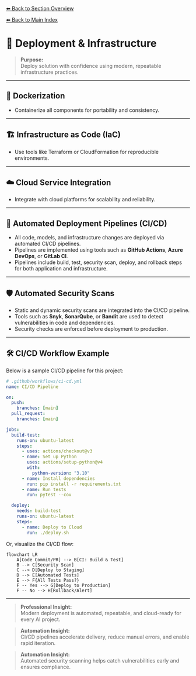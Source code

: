 [⬅ Back to Section Overview](README.md)

[⬅ Back to Main Index](../../../INDEX.md#build)

# 🚀 Deployment & Infrastructure

> **Purpose:**  
> Deploy solution with confidence using modern, repeatable infrastructure practices.

---

## 🐳 Dockerization

- Containerize all components for portability and consistency.

---

## 🏗️ Infrastructure as Code (IaC)

- Use tools like Terraform or CloudFormation for reproducible environments.

---

## ☁️ Cloud Service Integration

- Integrate with cloud platforms for scalability and reliability.

---

## 🔄 Automated Deployment Pipelines (CI/CD)

- All code, models, and infrastructure changes are deployed via automated CI/CD pipelines.
- Pipelines are implemented using tools such as **GitHub Actions**, **Azure DevOps**, or **GitLab CI**.
- Pipelines include build, test, security scan, deploy, and rollback steps for both application and infrastructure.

---

## 🛡️ Automated Security Scans

- Static and dynamic security scans are integrated into the CI/CD pipeline.
- Tools such as **Snyk**, **SonarQube**, or **Bandit** are used to detect vulnerabilities in code and dependencies.
- Security checks are enforced before deployment to production.

---

## 🛠️ CI/CD Workflow Example

Below is a sample CI/CD pipeline for this project:

```yaml
# .github/workflows/ci-cd.yml
name: CI/CD Pipeline

on:
  push:
    branches: [main]
  pull_request:
    branches: [main]

jobs:
  build-test:
    runs-on: ubuntu-latest
    steps:
      - uses: actions/checkout@v3
      - name: Set up Python
        uses: actions/setup-python@v4
        with:
          python-version: "3.10"
      - name: Install dependencies
        run: pip install -r requirements.txt
      - name: Run tests
        run: pytest --cov

  deploy:
    needs: build-test
    runs-on: ubuntu-latest
    steps:
      - name: Deploy to Cloud
        run: ./deploy.sh
```

Or, visualize the CI/CD flow:

```mermaid
flowchart LR
    A[Code Commit/PR] --> B[CI: Build & Test]
    B --> C[Security Scan]
    C --> D[Deploy to Staging]
    D --> E[Automated Tests]
    E --> F{All Tests Pass?}
    F -- Yes --> G[Deploy to Production]
    F -- No --> H[Rollback/Alert]
```

---

> **Professional Insight:**  
> Modern deployment is automated, repeatable, and cloud-ready for every AI project.

> **Automation Insight:**  
> CI/CD pipelines accelerate delivery, reduce manual errors, and enable rapid iteration.

> **Automation Insight:**  
> Automated security scanning helps catch vulnerabilities early and ensures compliance.
